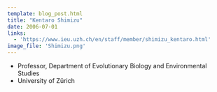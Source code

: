 ```yaml
---
template: blog_post.html
title: "Kentaro Shimizu"
date: 2006-07-01
links:
  - 'https://www.ieu.uzh.ch/en/staff/member/shimizu_kentaro.html'
image_file: 'Shimizu.png'
---
```


* Professor, Department of Evolutionary Biology and Environmental Studies
* University of Zürich

<!--more-->

